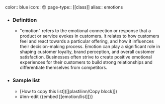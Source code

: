 color:: blue
icon:: 😐
page-type:: [[class]]
alias:: emotions

- ### Definition 
  - "emotion" refers to the emotional connection or response that a product or service evokes in customers. It relates to how customers feel and react towards a particular offering, and how it influences their decision-making process. Emotion can play a significant role in shaping customer loyalty, brand perception, and overall customer satisfaction. Businesses often strive to create positive emotional experiences for their customers to build strong relationships and differentiate themselves from competitors.
- ### Sample list
  - [How to copy this list]([[plastilinn/Copy block]])
  - #inn-edit {{embed [[emotion/list]]}}


